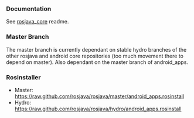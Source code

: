 ### Documentation

See [rosjava_core](https://github.com/rosjava/rosjava_core) readme.

### Master Branch

The master branch is currently dependant on stable hydro branches of the other rosjava and android
core repositories (too much movement there to depend on master). Also dependant on the master branch of
android_apps.

### Rosinstaller


* Master: https://raw.github.com/rosjava/rosjava/master/android_apps.rosinstall
* Hydro: https://raw.github.com/rosjava/rosjava/hydro/android_apps.rosinstall
